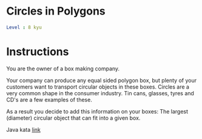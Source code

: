 # Circles in Polygons

```yaml
Level : 8 kyu
```

# Instructions
You are the owner of a box making company.

Your company can produce any equal sided polygon box, but plenty of your customers want to transport circular objects in these boxes. Circles are a very common shape in the consumer industry. Tin cans, glasses, tyres and CD's are a few examples of these.

As a result you decide to add this information on your boxes: The largest (diameter) circular object that can fit into a given box.

Java kata [link](https://www.codewars.com/kata/5a026a9cffe75fbace00007f/train/java)